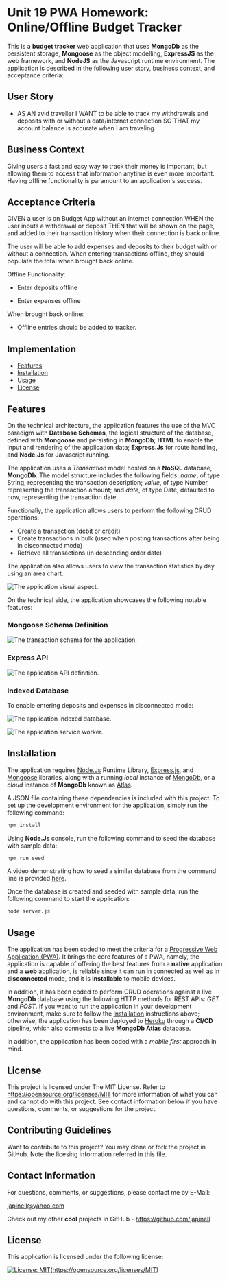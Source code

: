 # Unit 19 PWA Homework: Online/Offline Budget Tracker

This is a **budget tracker** web application that uses **MongoDb** as the persistent storage, **Mongoose** as the object modelling, **ExpressJS** as the web framework, and **NodeJS** as the Javascript runtime environment. The application is described in the following user story, business context, and acceptance criteria:

## User Story

- AS AN avid traveller
  I WANT to be able to track my withdrawals and deposits with or without a data/internet connection
  SO THAT my account balance is accurate when I am traveling.

## Business Context

Giving users a fast and easy way to track their money is important, but allowing them to access that information anytime is even more important. Having offline functionality is paramount to an application's success.

## Acceptance Criteria

GIVEN a user is on Budget App without an internet connection
WHEN the user inputs a withdrawal or deposit
THEN that will be shown on the page, and added to their transaction history when their connection is back online.

The user will be able to add expenses and deposits to their budget with or without a connection. When entering transactions offline, they should populate the total when brought back online.

Offline Functionality:

- Enter deposits offline

- Enter expenses offline

When brought back online:

- Offline entries should be added to tracker.

## Implementation

- [Features](#features)
- [Installation](#installation)
- [Usage](#usage)
- [License](#license)

## Features

On the technical architecture, the application features the use of the MVC paradigm with **Database Schemas**, the logical structure of the database, defined with **Mongoose** and persisting in **MongoDb**; **HTML** to enable the input and rendering of the application data; **Express.Js** for route handling, and **Node.Js** for Javascript running.

The application uses a _Transaction_ model hosted on a **NoSQL** database, **MongoDb**. The model structure includes the following fields: _name_, of type String, representing the transaction description; _value_, of type Number, representing the transaction amount; and _date_, of type Date, defaulted to now, representing the transaction date.

Functionally, the application allows users to perform the following CRUD operations:

- Create a transaction (debit or credit)
- Create transactions in bulk (used when posting transactions after being in disconnected mode)
- Retrieve all transactions (in descending order date)

The application also allows users to view the transaction statistics by day using an area chart.

![The application visual aspect.](./images/visual-aspect.png)

On the technical side, the application showcases the following notable features:

### Mongoose Schema Definition

![The transaction schema for the application.](./images/transaction-schema.png)

### Express API

![The application API definition.](./images/transaction-api.png)

### Indexed Database

To enable entering deposits and expenses in disconnected mode:

![The application indexed database.](./images/indexed-db.png)

![The application service worker.](./images/service-worker.png)

## Installation

The application requires [Node.Js](https://nodejs.org/en/) Runtime Library, [Express.js](https://www.npmjs.com/package/express), and [Mongoose](https://www.npmjs.com/package/mongoose) libraries, along with a running _local_ instance of [MongoDb](https://www.mongodb.com/), or a _cloud_ instance of **MongoDb** known as [Atlas](https://www.mongodb.com/cloud/atlas).

A JSON file containing these dependencies is included with this project. To set up the development environment for the application, simply run the following command:

```bash
npm install
```

Using **Node.Js** console, run the following command to seed the database with sample data:

```bash
npm run seed
```

A video demonstrating how to seed a similar database from the command line is provided [here](https://drive.google.com/file/d/1cxB7I41wX6AWwSDz2RDOpIf9_2EbgBuZ/view).

Once the database is created and seeded with sample data, run the following command to start the application:

```bash
node server.js
```

## Usage

The application has been coded to meet the criteria for a [Progressive Web Application (PWA)](https://web.dev/progressive-web-apps/). It brings the core features of a PWA, namely, the application is capable of offering the best features from a **native** application and a **web** application, is reliable since it can run in connected as well as in **disconnected** mode, and it is **installable** to mobile devices.

In addition, it has been coded to perform CRUD operations against a live **MongoDb** database using the following HTTP methods for REST APIs: _GET_ and _POST_. If you want to run the application in your development environment, make sure to follow the [Installation](#installation) instructions above; otherwise, the application has been deployed to [Heroku](https://ku-cbc-budget-tracker.herokuapp.com/) through a **CI/CD** pipeline, which also connects to a live **MongoDb Atlas** database.

In addition, the application has been coded with a _mobile first_ approach in mind.

## License

This project is licensed under The MIT License. Refer to https://opensource.org/licenses/MIT for more information of what you can and cannot do with this project. See contact information below if you have questions, comments, or suggestions for the project.

## Contributing Guidelines

Want to contribute to this project? You may clone or fork the project in GitHub. Note the licesing information referred in this file.

## Contact Information

For questions, comments, or suggestions, please contact me by E-Mail:

japinell@yahoo.com

Check out my other **cool** projects in GitHub - https://github.com/japinell

## License

This application is licensed under the following license:

[![License: MIT](https://img.shields.io/badge/License-MIT-yellow.svg)](https://opensource.org/licenses/MIT)(https://opensource.org/licenses/MIT)
